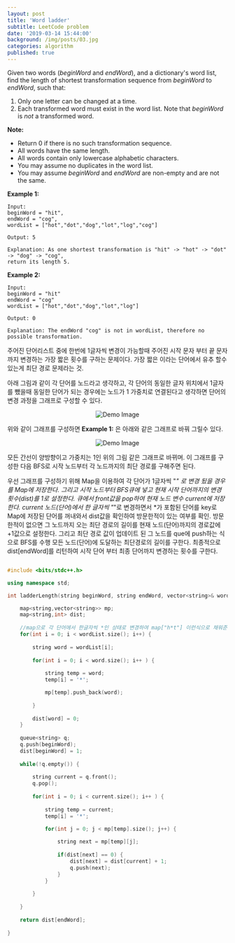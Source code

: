 ```yaml
---
layout: post
title: 'Word ladder'
subtitle: LeetCode problem
date: '2019-03-14 15:44:00'
background: /img/posts/03.jpg
categories: algorithm
published: true
---
```


Given two words (*beginWord* and *endWord*), and a dictionary's word list, find the length of shortest transformation sequence from *beginWord* to *endWord*, such that:

1. Only one letter can be changed at a time.
2. Each transformed word must exist in the word list. Note that *beginWord* is *not* a transformed word.

**Note:**

- Return 0 if there is no such transformation sequence.
- All words have the same length.
- All words contain only lowercase alphabetic characters.
- You may assume no duplicates in the word list.
- You may assume *beginWord* and *endWord* are non-empty and are not the same.

**Example 1:**

```
Input:
beginWord = "hit",
endWord = "cog",
wordList = ["hot","dot","dog","lot","log","cog"]

Output: 5

Explanation: As one shortest transformation is "hit" -> "hot" -> "dot" -> "dog" -> "cog",
return its length 5.
```

**Example 2:**

```
Input:
beginWord = "hit"
endWord = "cog"
wordList = ["hot","dot","dog","lot","log"]

Output: 0

Explanation: The endWord "cog" is not in wordList, therefore no possible transformation.
```

주어진 단어리스트 중에 한번에 1글자씩 변경이 가능할때 주어진 시작 문자 부터 끝 문자까지 변경하는 가장 짧은 횟수를
구하는 문제이다. 가장 짧은 이라는 단어에서 유추 할수있는게 최단 경로 문제라는 것. 

아래 그림과 같이 각 단어를 노드라고 생각하고, 각 단어의 동일한 글자 위치에서 1글자를 뺐을때 동일한 단어가 되는 경우에는 
노드가 1 가중치로 연결된다고 생각하면 단어의 변경 과정을 그래프로 구성할 수 있다.

<center>
  <img class="img" src="https://leetcode.com/problems/word-ladder/Figures/127/Word_Ladder_2.png" alt="Demo Image">
</center>

위와 같이 그래프를 구성하면 **Example 1:** 은 아래와 같은 그래프로 바꿔 그릴수 있다.

<center>
<img class="img" src="https://leetcode.com/problems/word-ladder/Figures/127/Word_Ladder_1.png" alt="Demo Image">
</center>

모든 간선이 양방향이고 가중치는 1인 위의 그림 같은 그래프로 바뀌며. 이 그래프를 구성한 다음 BFS로 시작 노드부터 각 노드까지의 최단 경로를 구해주면 된다.

우선 그래프를 구성하기 위해 Map을 이용하여 각 단어가 1글자씩 "*" 로 변경 됬을 경우를 Map에 저장한다. 그리고 시작 노드부터 BFS큐에 넣고
현재 시작 단어까지의 변경 횟수(dist)를 1로 설정한다. 큐에서 front값을 pop하여 현재 노드 변수 current에 저장한다. 
current 노드(단어)에서 한 글자씩 "*"로 변경하면서 *가 포함된 단어를 key로 Map에 저장된 단어를 꺼내와서 dist값을 확인하여 방문한적이
있는 여부를 확인. 방문한적이 없으면 그 노드까지 오는 최단 경로의 길이를 현재 노드(단어)까지의 경로값에 +1값으로 설정한다. 
그리고 최단 경로 값이 업데이트 된 그 노드를 que에 push하는 식으로 BFS를 수행 모든 노드(단어)에 도달하는 최단경로의 길이를 구한다. 
최종적으로 dist[endWord]를 리턴하여 시작 단어 부터 최종 단어까지 변경하는 횟수를 구한다.

```c++

#include <bits/stdc++.h>

using namespace std;

int ladderLength(string beginWord, string endWord, vector<string>& wordList) {

    map<string,vector<string>> mp;
    map<string,int> dist;
    
    //map으로 각 단어에서 한글자씩 *인 상태로 변경하여 map["h*t"] 이런식으로 채워준다.
    for(int i = 0; i < wordList.size(); i++) {
        
        string word = wordList[i];
        
        for(int i = 0; i < word.size(); i++ ) {
        
            string temp = word;
            temp[i] = '*';

            mp[temp].push_back(word);
            
        }
        
        dist[word] = 0;
    }
    
    queue<string> q;
    q.push(beginWord);
    dist[beginWord] = 1;
    
    while(!q.empty()) {
    
        string current = q.front();
        q.pop();
        
        for(int i = 0; i < current.size(); i++ ) {
            
            string temp = current;
            temp[i] = '*';

            for(int j = 0; j < mp[temp].size(); j++) {
            
                string next = mp[temp][j];
                
                if(dist[next] == 0) {
                    dist[next] = dist[current] + 1;
                    q.push(next);
                }
            }
            
        }
    
    }
    
    return dist[endWord];
    
}


```

